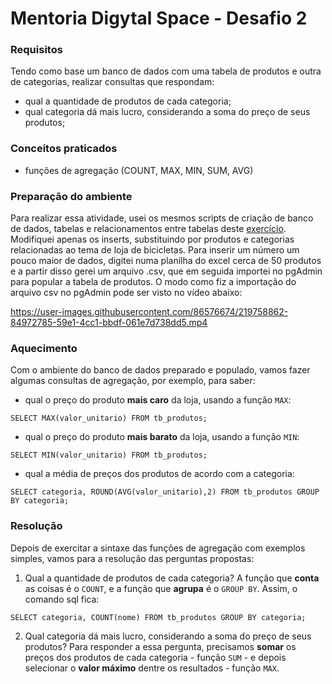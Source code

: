 # Mentoria Digytal Space - Desafio 2

### Requisitos
Tendo como base um banco de dados com uma tabela de produtos e outra de categorias, realizar consultas que respondam:
* qual a quantidade de produtos de cada categoria;
* qual categoria dá mais lucro, considerando a soma do preço de seus produtos;

### Conceitos praticados
* funções de agregação (COUNT, MAX, MIN, SUM, AVG)

### Preparação do ambiente
Para realizar essa atividade, usei os mesmos scripts de criação de banco de dados, tabelas e relacionamentos entre tabelas deste <a href="https://github.com/alonso-estevam/desafio_1">exercício</a>. Modifiquei apenas os inserts, substituindo por produtos e categorias relacionadas ao tema de loja de bicicletas.
Para inserir um número um pouco maior de dados, digitei numa planilha do excel cerca de 50 produtos e a partir disso gerei um arquivo .csv, que em seguida importei no pgAdmin para popular a tabela de produtos.
O modo como fiz a importação do arquivo csv no pgAdmin pode ser visto no vídeo abaixo:

https://user-images.githubusercontent.com/86576674/219758862-84972785-59e1-4cc1-bbdf-061e7d738dd5.mp4

### Aquecimento
Com o ambiente do banco de dados preparado e populado, vamos fazer algumas consultas de agregação, por exemplo, para saber:
* qual o preço do produto **mais caro** da loja, usando a função `MAX`:
```
SELECT MAX(valor_unitario) FROM tb_produtos;
```
* qual o preço do produto **mais barato** da loja, usando a função `MIN`:
```
SELECT MIN(valor_unitario) FROM tb_produtos;
```
* qual a média de preços dos produtos de acordo com a categoria:
```
SELECT categoria, ROUND(AVG(valor_unitario),2) FROM tb_produtos GROUP BY categoria;
```

### Resolução
Depois de exercitar a sintaxe das funções de agregação com exemplos simples, vamos para a resolução das perguntas propostas:
1. Qual a quantidade de produtos de cada categoria?
A função que **conta** as coisas é o `COUNT`, e a função que **agrupa** é o `GROUP BY`. Assim, o comando sql fica:
```
SELECT categoria, COUNT(nome) FROM tb_produtos GROUP BY categoria;
```
2. Qual categoria dá mais lucro, considerando a soma do preço de seus produtos?
Para responder a essa pergunta, precisamos **somar** os preços dos produtos de cada categoria - função `SUM` - e depois selecionar o **valor máximo** dentre os resultados - função `MAX`.


